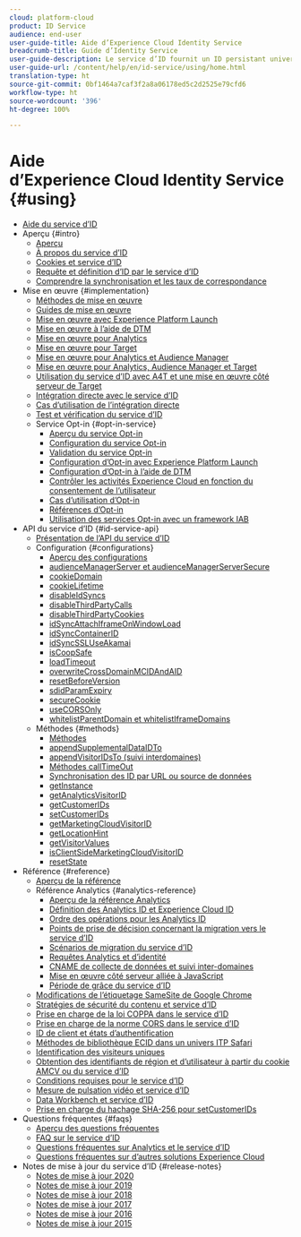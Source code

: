 ```yaml
---
cloud: platform-cloud
product: ID Service
audience: end-user
user-guide-title: Aide d’Experience Cloud Identity Service
breadcrumb-title: Guide d’Identity Service
user-guide-description: Le service d’ID fournit un ID persistant universel qui identifie vos visiteurs dans toutes les solutions Experience Cloud. Il peut remplacer le code de génération des identifiants pour des services tels qu’Analytics, Audience Manager, Target et d’autres solutions ou fonctionnalités d’Experience Cloud.
user-guide-url: /content/help/en/id-service/using/home.html
translation-type: ht
source-git-commit: 0bf1464a7caf3f2a8a06178ed5c2d2525e79cfd6
workflow-type: ht
source-wordcount: '396'
ht-degree: 100%

---
```



# Aide d’Experience Cloud Identity Service {#using}

+ [Aide du service d’ID](home.md)
+ Aperçu {#intro}
   + [Aperçu](introduction/overview.md)
   + [À propos du service d’ID](introduction/about-id-service.md)
   + [Cookies et service d’ID](introduction/cookies.md)
   + [Requête et définition d’ID par le service d’ID](introduction/id-request.md)
   + [Comprendre la synchronisation et les taux de correspondance](introduction/match-rates.md)
+ Mise en œuvre {#implementation}
   + [Méthodes de mise en œuvre](implementation-guides/implementation-methods.md)
   + [Guides de mise en œuvre](implementation-guides/implementation-guides.md)
   + [Mise en œuvre avec Experience Platform Launch](implementation-guides/ecid-implement-with-launch.md)
   + [Mise en œuvre à l’aide de DTM](implementation-guides/standard.md)
   + [Mise en œuvre pour Analytics](implementation-guides/setup-analytics.md)
   + [Mise en œuvre pour Target](implementation-guides/setup-target.md)
   + [Mise en œuvre pour Analytics et Audience Manager](implementation-guides/setup-aam-analytics.md)
   + [Mise en œuvre pour Analytics, Audience Manager et Target](implementation-guides/setup-aam-analytics-target.md)
   + [Utilisation du service d’ID avec A4T et une mise en œuvre côté serveur de Target](implementation-guides/ecid-a4t-target.md)
   + [Intégration directe avec le service d’ID](implementation-guides/direct-integration.md)
   + [Cas d’utilisation de l’intégration directe](implementation-guides/direct-integration-examples.md)
   + [Test et vérification du service d’ID](implementation-guides/test-verify.md)
   + Service Opt-in {#opt-in-service}
      + [Aperçu du service Opt-in](implementation-guides/opt-in-service/optin-overview.md)
      + [Configuration du service Opt-in](implementation-guides/opt-in-service/getting-started.md)
      + [Validation du service Opt-in](implementation-guides/opt-in-service/testing-optin-and-iab-plugin.md)
      + [Configuration d’Opt-in avec Experience Platform Launch](implementation-guides/opt-in-service/launch.md)
      + [Configuration d’Opt-in à l’aide de DTM](implementation-guides/opt-in-service/optin-dtm.md)
      + [Contrôler les activités Experience Cloud en fonction du consentement de l’utilisateur](implementation-guides/opt-in-service/use-opt-in-to-control-experience-cloud-activities-based-on-user-consent.md)
      + [Cas d’utilisation d’Opt-in](implementation-guides/opt-in-service/use-cases.md)
      + [Références d’Opt-in](implementation-guides/opt-in-service/api.md)
      + [Utilisation des services Opt-in avec un framework IAB](implementation-guides/opt-in-service/iab.md)
+ API du service d’ID {#id-service-api}
   + [Présentation de l’API du service d’ID](library/library.md)
   + Configuration {#configurations}
      + [Aperçu des configurations](library/function-vars/function-vars.md)
      + [audienceManagerServer et audienceManagerServerSecure](library/function-vars/subdomain-config.md)
      + [cookieDomain](library/function-vars/cookiedomain.md)
      + [cookieLifetime](library/function-vars/cookielifetime.md)
      + [disableIdSyncs](library/function-vars/disableidsync.md)
      + [disableThirdPartyCalls](library/function-vars/disablethirdpartycalls.md)
      + [disableThirdPartyCookies](library/function-vars/disable-cookies.md)
      + [idSyncAttachIframeOnWindowLoad](library/function-vars/idsyncattachiframeonwindowload.md)
      + [idSyncContainerID](library/function-vars/idsyncontainerid.md)
      + [idSyncSSLUseAkamai](library/function-vars/idsyncssluseakamai.md)
      + [isCoopSafe](library/function-vars/coopsafe.md)
      + [loadTimeout](library/function-vars/loadtimeout.md)
      + [overwriteCrossDomainMCIDAndAID](library/function-vars/overwrite-visitor-id.md)
      + [resetBeforeVersion](library/function-vars/resetbeforeversion.md)
      + [sdidParamExpiry](library/function-vars/sdidparamexpiry.md)
      + [secureCookie](library/function-vars/securecookie.md)
      + [useCORSOnly](library/function-vars/use-cors-only.md)
      + [whitelistParentDomain et whitelistIframeDomains](library/function-vars/whitelistdomain.md)
   + Méthodes {#methods}
      + [Méthodes](library/get-set/get-set.md)
      + [appendSupplementalDataIDTo](library/get-set/appendsupplementaldataidto.md)
      + [appendVisitorIDsTo (suivi interdomaines)](library/get-set/appendvisitorid.md)
      + [Méthodes callTimeOut](library/get-set/timeout-functions.md)
      + [Synchronisation des ID par URL ou source de données](library/get-set/idsync.md)
      + [getInstance](library/get-set/getinstance.md)
      + [getAnalyticsVisitorID](library/get-set/getanalyticsvisitorid.md)
      + [getCustomerIDs](library/get-set/getcustomerids.md)
      + [setCustomerIDs](library/get-set/setcustomerids.md)
      + [getMarketingCloudVisitorID](library/get-set/getmcvid.md)
      + [getLocationHint](library/get-set/getlocationhint.md)
      + [getVisitorValues](library/get-set/getvisitorvalues.md)
      + [isClientSideMarketingCloudVisitorID](library/get-set/client-side-id.md)
      + [resetState](library/get-set/resetstate.md)
+ Référence {#reference}
   + [Aperçu de la référence](reference/reference.md)
   + Référence Analytics {#analytics-reference}
      + [Aperçu de la référence Analytics](reference/analytics-reference/analytics-reference.md)
      + [Définition des Analytics ID et Experience Cloud ID](reference/analytics-reference/analytics-ids.md)
      + [Ordre des opérations pour les Analytics ID](reference/analytics-reference/analytics-order-of-operations.md)
      + [Points de prise de décision concernant la migration vers le service d’ID](reference/analytics-reference/migration-decisions.md)
      + [Scénarios de migration du service d’ID](reference/analytics-reference/migration-scenarios.md)
      + [Requêtes Analytics et d’identité](reference/analytics-reference/legacy-analytics.md)
      + [CNAME de collecte de données et suivi inter-domaines](reference/analytics-reference/cname.md)
      + [Mise en œuvre côté serveur alliée à JavaScript](reference/analytics-reference/server-side.md)
      + [Période de grâce du service d’ID](reference/analytics-reference/grace-period.md)
   + [Modifications de l’étiquetage SameSite de Google Chrome](reference/chrome-samesite-labelling.md)
   + [Stratégies de sécurité du contenu et service d’ID](reference/csp.md)
   + [Prise en charge de la loi COPPA dans le service d’ID](reference/coppa.md)
   + [Prise en charge de la norme CORS dans le service d’ID](reference/cors.md)
   + [ID de client et états d’authentification](reference/authenticated-state.md)
   + [Méthodes de bibliothèque ECID dans un univers ITP Safari](reference/ecid-library-methods.md)
   + [Identification des visiteurs uniques](reference/unique-vis-method.md)
   + [Obtention des identifiants de région et d’utilisateur à partir du cookie AMCV ou du service d’ID](reference/regions.md)
   + [Conditions requises pour le service d’ID](reference/requirements.md)
   + [Mesure de pulsation vidéo et service d’ID](reference/heartbeat.md)
   + [Data Workbench et service d’ID](reference/dwb.md)
   + [Prise en charge du hachage SHA-256 pour setCustomerIDs](reference/hashing-support.md)
+ Questions fréquentes {#faqs}
   + [Aperçu des questions fréquentes](faq-intro/faq-intro.md)
   + [FAQ sur le service d’ID](faq-intro/faq.md)
   + [Questions fréquentes sur Analytics et le service d’ID](faq-intro/analytics-faq.md)
   + [Questions fréquentes sur d’autres solutions Experience Cloud](faq-intro/other-faq.md)
+ Notes de mise à jour du service d’ID {#release-notes}
   + [Notes de mise à jour 2020](release-notes/release-notes.md)
   + [Notes de mise à jour 2019](release-notes/notes-2019.md)
   + [Notes de mise à jour 2018](release-notes/notes-2018.md)
   + [Notes de mise à jour 2017](release-notes/notes-2017.md)
   + [Notes de mise à jour 2016](release-notes/notes-2016.md)
   + [Notes de mise à jour 2015](release-notes/notes-2015.md)
